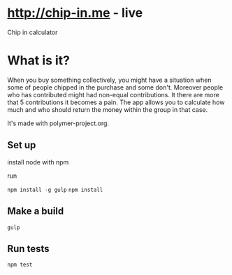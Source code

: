 # http://chip-in.me - live
Chip in calculator

# What is it?
When you buy something collectively, you might have a situation when some of people chipped in the purchase and some don't. Moreover people who has contributed might had non-equal contributions. It there are more that 5 contributions it becomes a pain.
The app allows you to calculate how much and who should return the money within the group in that case.

It's made with polymer-project.org.

## Set up

install node with npm

run

`npm install -g gulp`
`npm install`

## Make a build
`gulp`

## Run tests
`npm test`
